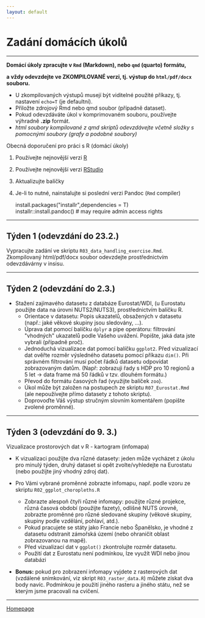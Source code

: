 ```yaml
---
layout: default
---
```

# Zadání domácích úkolů

--- 

**Domácí úkoly zpracujte v `Rmd` (Markdown), nebo `qmd` (quarto) formátu,**   

**a vždy odevzdejte ve ZKOMPILOVANÉ verzi, tj. výstup do `html/pdf/docx` souboru.**  

- U zkompilovaných výstupů musejí být viditelné použité příkazy, tj. nastavení `echo=T` (je defaultní).  
- Přiložte zdrojový Rmd nebo qmd soubor (případně dataset).  
- Pokud odevzdáváte úkol v komprimovaném souboru, používejte výhradně **.zip** formát.
- *html soubory kompilované z qmd skriptů odevzdávejte včetně složky s pomocnými soubory (grafy a podobné soubory)* 


Obecná doporučení pro práci s R (domácí úkoly)

1. Používejte nejnovější verzi [R](https://www.r-project.org/)
2. Používejte nejnovější verzi [RStudio](https://rstudio.com/products/rstudio/)
3. Aktualizujte balíčky
4. Je-li to nutné, nainstalujte si poslední verzi Pandoc (`Rmd` compiler)
  
      install.packages("installr",dependencies = T)  
      installr::install.pandoc() # may require admin access rights  
     

---

## Týden 1 (odevzdání do 23.2.)

Vypracujte zadání ve skriptu `R03_data_handling_exercise.Rmd`.  
Zkompilovaný html/pdf/docx soubor odevzdejte prostřednictvím odevzdávárny v insisu.  


--- 

## Týden 2 (odevzdání do 2.3.)  

* Stažení zajímavého datasetu z databáze Eurostat/WDI, (u Eurostatu použijte data na úrovni NUTS2/NUTS3), prostřednictvím balíčku R.  
    - Orientace v datasetu: Popis ukazatelů, obsažených v datasetu (např.: jaké věkové skupiny jsou sledovány, ...).  
    - Úprava dat pomocí balíčku `dplyr` a pipe operátoru: filtrování "vhodných" ukazatelů podle Vašeho uvážení. Popište, jaká data jste vybrali (případně proč).  
    - Jednoduchá vizualizace dat pomocí balíčku `ggplot2`. Před vizualizací dat ověřte rozměr výsledného datasetu pomocí příkazu `dim()`. Při správném filtrování musí počet řádků datasetu odpovídat zobrazovaným datům. (Např: zobrazuji řady s HDP pro 10 regionů a 5 let -> data frame má 50 řádků v tzv. dlouhém formátu.)
    - Převod do formátu časových řad (využijte balíček `zoo`).  
    - Úkol může být založen na postupech ze skriptu `R07_Eurostat.Rmd` (ale nepoužívejte přímo datasety z tohoto skriptu).  
    - Doprovoďte Váš výstup stručným slovním komentářem (popište zvolené proměnné).  

---

## Týden 3 (odevzdání do 9. 3.)

Vizualizace prostorových dat v R - kartogram (infomapa)

* K vizualizaci použijte dva různé datasety: jeden může vycházet z úkolu pro minulý týden, druhý dataset si opět zvolte/vyhledejte na Eurostatu (nebo použijte jiný vhodný zdroj dat).

* Pro Vámi vybrané proměnné zobrazte infomapu, např. podle vzoru ze skriptu `R02_ggplot_choropleths.R`   
    + Zobrazte alespoň čtyři různé infomapy: použijte různé projekce, různá časová období (použijte fazety), odlišné NUTS úrovně, zobrazte proměnné pro různé sledované skupiny (věkové skupiny, skupiny podle vzdělání, pohlaví, atd.).  
    + Pokud pracujete se státy jako Francie nebo Španělsko, je vhodné z datasetu odstranit zámořská území (nebo ohraničit oblast zobrazovanou na mapě). 
    + Před vizualizací dat v `ggplot()` zkontrolujte rozměr datasetu.
    + Použití dat z Eurostatu není podmínkou, lze využít WDI nebo jinou databázi

+ **Bonus:** pokud pro zobrazení infomapy vyjdete z rasterových dat (vzdálené snímkování, viz skript `R03_raster_data.R`) můžete získat dva body navíc. Podmínkou je použití jiného rasteru a jiného státu, než se kterým jsme pracovali na cvičení.


---  

[Homepage](https://formanektomas.github.io/4EK417/)
